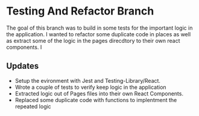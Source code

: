 # Testing And Refactor Branch

The goal of this branch was to build in some tests for the important logic in the application. I wanted to refactor some duplicate code in places as well as extract some of the logic in the pages direcdtory to their own react components. I

## Updates

- Setup the evironment with Jest and Testing-Library/React.
- Wrote a couple of tests to verify keep logic in the application
- Extracted logic out of Pages files into their own React Components.
- Replaced some duplicate code with functions to implentment the repeated logic
